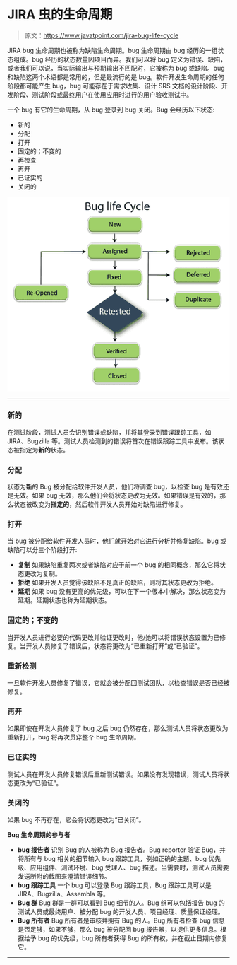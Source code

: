 # JIRA 虫的生命周期

> 原文：<https://www.javatpoint.com/jira-bug-life-cycle>

JIRA bug 生命周期也被称为缺陷生命周期。bug 生命周期由 bug 经历的一组状态组成。bug 经历的状态数量因项目而异。我们可以将 bug 定义为错误、缺陷，或者我们可以说，当实际输出与预期输出不匹配时，它被称为 bug 或缺陷。bug 和缺陷这两个术语都是常用的，但是最流行的是 bug。软件开发生命周期的任何阶段都可能产生 bug，bug 可能存在于需求收集、设计 SRS 文档的设计阶段、开发阶段、测试阶段或最终用户在使用应用时进行的用户验收测试中。

一个 bug 有它的生命周期，从 bug 登录到 bug 关闭。Bug 会经历以下状态:

*   新的
*   分配
*   打开
*   固定的；不变的
*   再检查
*   再开
*   已证实的
*   关闭的

![Jira Bug Life Cycle](img/ae71e8fb58790819293f92d77b0c2ba0.png)

* * *

### 新的

在测试阶段，测试人员会识别错误或缺陷，并将其登录到错误跟踪工具，如JIRA、Bugzilla 等。测试人员检测到的错误将首次在错误跟踪工具中发布。该状态被指定为**新的**状态。

### 分配

状态为**新**的 Bug 被分配给软件开发人员，他们将调查 bug，以检查 bug 是有效还是无效。如果 bug 无效，那么他们会将状态更改为无效。如果错误是有效的，那么状态被改变为**指定的**，然后软件开发人员开始对缺陷进行修复。

### 打开

当 bug 被分配给软件开发人员时，他们就开始对它进行分析并修复缺陷。bug 或缺陷可以分三个阶段打开:

*   **复制**
    如果缺陷重复两次或者缺陷对应于前一个 bug 的相同概念，那么它将状态更改为复制。
*   **拒绝**
    如果开发人员觉得该缺陷不是真正的缺陷，则将其状态更改为拒绝。
*   **延期**
    如果 bug 没有更高的优先级，可以在下一个版本中解决，那么状态变为延期。延期状态也称为延期状态。

### 固定的；不变的

当开发人员进行必要的代码更改并验证更改时，他/她可以将错误状态设置为已修复。当开发人员修复了错误后，状态将更改为“已重新打开”或“已验证”。

### 重新检测

一旦软件开发人员修复了错误，它就会被分配回测试团队，以检查错误是否已经被修复。

### 再开

如果即使在开发人员修复了 bug 之后 bug 仍然存在，那么测试人员将状态更改为重新打开，bug 将再次贯穿整个 bug 生命周期。

### 已证实的

测试人员在开发人员修复错误后重新测试错误。如果没有发现错误，测试人员将状态更改为“已验证”。

### 关闭的

如果 bug 不再存在，它会将状态更改为“已关闭”。

**Bug 生命周期的参与者**

*   **bug 报告者**
    识别 Bug 的人被称为 Bug 报告者。Bug reporter 验证 Bug，并将所有与 bug 相关的细节输入 bug 跟踪工具，例如正确的主题、bug 优先级、应用组件、测试环境、bug 受理人、bug 描述。当需要时，测试人员需要发送所附的截图来澄清错误细节。
*   **bug 跟踪工具**
    一个 bug 可以登录 Bug 跟踪工具，Bug 跟踪工具可以是JIRA、Bugzilla、Assembla 等。
*   **Bug 群**
    Bug 群是一群可以看到 Bug 细节的人。Bug 组可以包括报告 bug 的测试人员或最终用户、被分配 bug 的开发人员、项目经理、质量保证经理。
*   **Bug 所有者**
    Bug 所有者是审核并拥有 Bug 的人。Bug 所有者检查 bug 信息是否足够，如果不够，那么 bug 被分配回 bug 报告器，以提供更多信息。根据给予 bug 的优先级，bug 所有者获得 Bug 的所有权，并在截止日期内修复它。

* * *